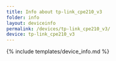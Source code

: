 ```yaml
---
title: Info about tp-link_cpe210_v3
folder: info
layout: deviceinfo
permalink: /devices/tp-link_cpe210_v3/
device: tp-link_cpe210_v3
---
```

{% include templates/device_info.md %}
